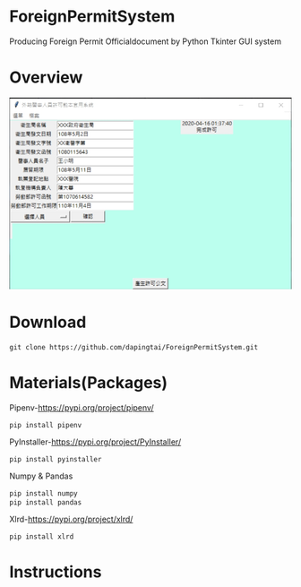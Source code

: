 # ForeignPermitSystem
Producing Foreign Permit Officialdocument by Python Tkinter GUI system
# Overview
![image](外籍醫事人員許可GUI系統/Instructions/img/FPS1.jpg)
# Download
```
git clone https://github.com/dapingtai/ForeignPermitSystem.git
```
# 

# Materials(Packages)
Pipenv-https://pypi.org/project/pipenv/
```
pip install pipenv
```
PyInstaller-https://pypi.org/project/PyInstaller/
```
pip install pyinstaller
```
Numpy & Pandas 
```
pip install numpy
pip install pandas
```
Xlrd-https://pypi.org/project/xlrd/
```
pip install xlrd
```
# Instructions


